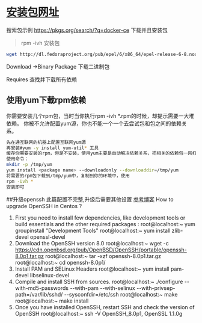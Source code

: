 # [安装包网址](https://pkgs.org/)
搜索包示例 https://pkgs.org/search/?q=docker-ce
下载并且安装包
> rpm -ivh 安装包
```bash
wget http://dl.fedoraproject.org/pub/epel/6/x86_64/epel-release-6-8.noarch.rpm && rpm -ivh epel-release-6-8.noarch.rpm
```

Download ->Binary Package 下载二进制包

Requires 查找并下载所有依赖

## 使用yum下载rpm依赖
你需要安装几个rpm包，当时当你执行rpm -ivh *.rpm的时候，却提示需要一大堆依赖。
你被不允许配置yum源，你也不能一个一个去尝试包和包之间的依赖关系。
```bash
先在通互联网的机器上配置互联网yum源
再安装#yum -y install yum-util* 工具
缓存你需要安装的rpm，但是不安装，使用yum主要是自动解决依赖关系，把相关的依赖包一网打尽。
使用命令：
mkdir -p /tmp/yum
yum install <package name> --downloadonly --downloaddir=/tmp/yum
将需要的rpm包下载到/tmp/yum中，复制到你的环境中，使用
rpm -Uvh *
安装即可
```

##升级openssh
此篇配置不完整,升级后需要其他设置
[参考博客](https://www.ezeelogin.com/kb/article/how-to-upgrade-openssh-in-centos-331.html)
How to upgrade OpenSSH in Centos ? 

1. First you need to install few dependencies, like development tools or build essentials and the other required packages : 
root@localhost:~ yum groupinstall "Development Tools"
root@localhost:~ yum install zlib-devel openssl-devel
2.   Download the OpenSSH version 8.0 
root@localhost:~ wget -c https://cdn.openbsd.org/pub/OpenBSD/OpenSSH/portable/openssh-8.0p1.tar.gz
root@localhost:~ tar -xzf openssh-8.0p1.tar.gz
root@localhost:~ cd openssh-8.0p1/
3.  Install PAM and SELinux Headers
root@localhost:~ yum install pam-devel libselinux-devel
4.  Compile and install SSH from sources.
root@localhost:~ ./configure --with-md5-passwords --with-pam --with-selinux --with-privsep-path=/var/lib/sshd/ --sysconfdir=/etc/ssh
root@localhost:~ make
root@localhost:~ make install
5.    Once you have installed OpenSSH, restart SSH and check the version of OpenSSH
root@localhost:~ ssh -V
OpenSSH_8.0p1, OpenSSL 1.1.0g